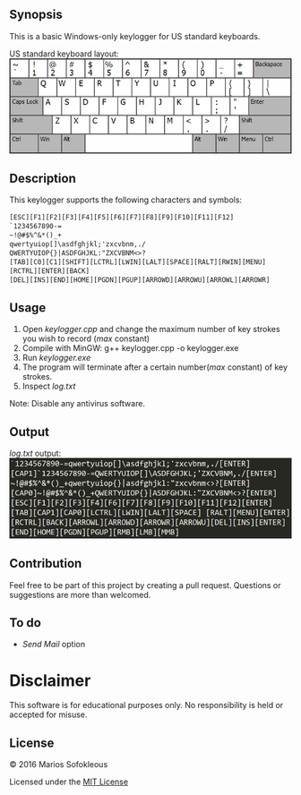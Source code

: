 ## Synopsis
This is a basic Windows-only keylogger for US standard keyboards. 

US standard keyboard layout:
![us-std-keyboard keyboard](us-std-keyboard.png)

## Description 
This keylogger supports the following characters and symbols:
```
[ESC][F1][F2][F3][F4][F5][F6][F7][F8][F9][F10][F11][F12]
`1234567890-=
~!@#$%^&*()_+
qwertyuiop[]\asdfghjkl;'zxcvbnm,./
QWERTYUIOP{}|ASDFGHJKL:"ZXCVBNM<>?
[TAB][C0][C1][SHIFT][LCTRL][LWIN][LALT][SPACE][RALT][RWIN][MENU][RCTRL][ENTER][BACK]
[DEL][INS][END][HOME][PGDN][PGUP][ARROWD][ARROWU][ARROWL][ARROWR] 
```

## Usage
1. Open *keylogger.cpp* and change the maximum number of key strokes you wish to record (*max* constant)
2. Compile with MinGW: g++ keylogger.cpp -o keylogger.exe
3. Run *keylogger.exe*
4. The program will terminate after a certain number(*max* constant) of key strokes.
5. Inspect *log.txt*

Note: Disable any antivirus software. 

## Output
*log.txt* output:
![log-output output](output.png)

## Contribution
Feel free to be part of this project by creating a pull request. Questions or suggestions are more than welcomed.

## To do
- *Send Mail* option

# Disclaimer
This software is for educational purposes only. No responsibility is held or accepted for misuse.

## License
&copy; 2016 Marios Sofokleous

Licensed under the [MIT License](LICENSE)
